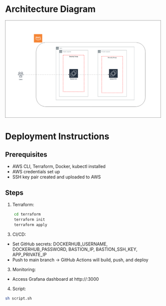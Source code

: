 # Architecture Diagram
![Architecture Diagram](awsdiag(bastion).drawio.png)


# Deployment Instructions

## Prerequisites
- AWS CLI, Terraform, Docker, kubectl installed
- AWS credentials set up
- SSH key pair created and uploaded to AWS

## Steps
1. Terraform:
```sh
    cd terraform
    terraform init
    terraform apply
```
3. CI/CD:
- Set GitHub secrets: DOCKERHUB_USERNAME, DOCKERHUB_PASSWORD, BASTION_IP, BASTION_SSH_KEY, APP_PRIVATE_IP
- Push to main branch → GitHub Actions will build, push, and deploy

3. Monitoring:
- Access Grafana dashboard at http://<bastion-ip>:3000

4. Script:
```sh
sh script.sh
```
